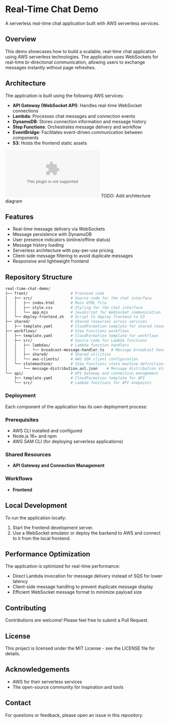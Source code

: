 # Real-Time Chat Demo
A serverless real-time chat application built with AWS serverless services.

## Overview
This demo showcases how to build a scalable, real-time chat application using AWS serverless technologies. The application uses WebSockets for real-time bi-directional communication, allowing users to exchange messages instantly without page refreshes.

## Architecture
The application is built using the following AWS services:

- **API Gateway (WebSocket API)**: Handles real-time WebSocket connections
- **Lambda**: Processes chat messages and connection events
- **DynamoDB**: Stores connection information and message history
- **Step Functions**: Orchestrates message delivery and workflow
- **EventBridge**: Facilitates event-driven communication between components
- **S3**: Hosts the frontend static assets

![Architecture Diagram](www.google.com) TODO: Add architecture diagram
 
## Features
- Real-time message delivery via WebSockets
- Message persistence with DynamoDB
- User presence indicators (online/offline status)
- Message history loading
- Serverless architecture with pay-per-use pricing
- Client-side message filtering to avoid duplicate messages
- Responsive and lightweight frontend

## Repository Structure

```bash
real-time-chat-demo/
├── front/                   # Frontend code
│   ├── src/                 # Source code for the chat interface
│   │   ├── index.html       # Main HTML file
│   │   ├── style.css        # Styling for the chat interface
│   │   └── app.mjs          # JavaScript for WebSocket communication
│   └── deploy-frontend.sh   # Script to deploy frontend to S3
├── shared/                  # Shared resources across services
│   ├── template.yaml        # CloudFormation template for shared resources
├── workflows/               # Step Functions workflows
│   ├── template.yaml        # CloudFormation template for workflows
│   ├── src/                 # Source code for Lambda functions
│   │   ├── lambdas/         # Lambda function handlers
│   │   │   └── broadcast-message-handler.ts   # Message broadcast handler
│   │   ├── shared/          # Shared utilities
│   │   └── aws-clients/     # AWS SDK client configuration
│   └── statemachine/        # Step Functions state machine definitions
│       └── message-distribution.asl.json    # Message distribution state machine
└── api/                     # API Gateway and connection management
    ├── template.yaml        # CloudFormation template for API
    └── src/                 # Lambda functions for API endpoints
```

### Deployment
Each component of the application has its own deployment process:

### Prerequisites
- AWS CLI installed and configured
- Node.js 16+ and npm
- AWS SAM CLI (for deploying serverless applications)

### Shared Resources
- **API Gateway and Connection Management**

### Workflows
- **Frontend**

## Local Development
To run the application locally:
1. Start the frontend development server.
2. Use a WebSocket emulator or deploy the backend to AWS and connect to it from the local frontend.

## Performance Optimization
The application is optimized for real-time performance:
- Direct Lambda invocation for message delivery instead of SQS for lower latency
- Client-side message handling to prevent duplicate message display
- Efficient WebSocket message format to minimize payload size

## Contributing
Contributions are welcome! Please feel free to submit a Pull Request.

## License
This project is licensed under the MIT License - see the LICENSE file for details.

## Acknowledgements
- AWS for their serverless services
- The open-source community for inspiration and tools

## Contact
For questions or feedback, please open an issue in this repository.
